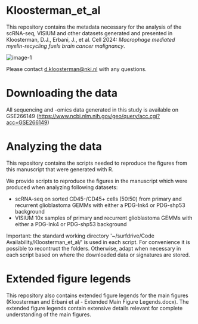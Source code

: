 # Kloosterman_et_al

This repository contains the metadata necessary for the analysis of the scRNA-seq, VISIUM and other datasets generated and presented in Kloosterman, D.J., Erbani, J., et al. Cell 2024: _Macrophage mediated myelin-recycling fuels brain cancer malignancy_.

![image-1](https://github.com/djkloosterman/Kloosterman_et_al/assets/50464178/06f51ed4-1d7b-4215-9154-d7239c99a389)

Please contact d.kloosterman@nki.nl with any questions.


# Downloading the data

All sequencing and -omics data generated in this study is available on GSE266149 (https://www.ncbi.nlm.nih.gov/geo/query/acc.cgi?acc=GSE266149) 


# Analyzing the data

This repository contains the scripts needed to reproduce the figures from this manuscript that were generated with R. 

We provide scripts to reproduce the figures in the manuscript which were produced when analyzing following datasets:
  - scRNA-seq on sorted CD45-/CD45+ cells (50:50) from primary and recurrent glioblastoma GEMMs with either a PDG-Ink4 or PDG-shp53 background
  - VISIUM 10x samples of primary and recurrent glioblastoma GEMMs with either a PDG-Ink4 or PDG-shp53 background

Important: the standard working directory '~/surfdrive/Code Availability/Kloosterman_et_al/' is used in each script. For convenience it is possible to recontruct the folders. Otherwise, adapt when necessary in each script based on where the downloaded data or signatures are stored.


# Extended figure legends

This repository also contains extended figure legends for the main figures (Kloosterman and Erbani et al - Extended Main Figure Legends.docx). The extended figure legends contain extensive details relevant for complete understanding of the main figures.
